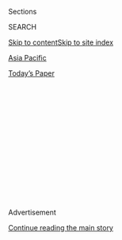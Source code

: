 <div id="app">

<div>

<div>

<div>

<div class="NYTAppHideMasthead css-1q2w90k e1suatyy0">

<div class="section css-ui9rw0 e1suatyy2">

<div class="css-eph4ug er09x8g0">

<div class="css-6n7j50">

</div>

<span class="css-1dv1kvn">Sections</span>

<div class="css-10488qs">

<span class="css-1dv1kvn">SEARCH</span>

</div>

[Skip to content](#site-content)[Skip to site index](#site-index)

</div>

<div id="masthead-section-label" class="css-1wr3we4 eaxe0e00">

[Asia
Pacific](https://www.nytimes3xbfgragh.onion/section/world/asia)

</div>

<div class="css-10698na e1huz5gh0">

</div>

</div>

<div id="masthead-bar-one" class="section hasLinks css-15hmgas e1csuq9d3">

<div class="css-uqyvli e1csuq9d0">

</div>

<div class="css-1uqjmks e1csuq9d1">

</div>

<div class="css-9e9ivx">

[](https://myaccount.nytimes3xbfgragh.onion/auth/login?response_type=cookie&client_id=vi)

</div>

<div class="css-1bvtpon e1csuq9d2">

[Today’s
Paper](https://www.nytimes3xbfgragh.onion/section/todayspaper)

</div>

</div>

</div>

</div>

<div data-aria-hidden="false">

<div id="site-content" data-role="main">

<div>

<div class="css-1aor85t" style="opacity:0.000000001;z-index:-1;visibility:hidden">

<div class="css-1hqnpie">

<div class="css-epjblv">

<span class="css-17xtcya">[Asia
Pacific](/section/world/asia)</span><span class="css-x15j1o">|</span><span class="css-fwqvlz">As
the World Gets Tougher on China, Japan Tries to Thread a
Needle</span>

</div>

<div class="css-k008qs">

<div class="css-1iwv8en">

<span class="css-18z7m18"></span>

<div>

</div>

</div>

<span class="css-1n6z4y">https://nyti.ms/2CE6SAH</span>

<div class="css-1705lsu">

<div class="css-4xjgmj">

<div class="css-4skfbu" data-role="toolbar" data-aria-label="Social Media Share buttons, Save button, and Comments Panel with current comment count" data-testid="share-tools">

  - 
  - 
  - 
  - 
    
    <div class="css-6n7j50">
    
    </div>

  - 

</div>

</div>

</div>

</div>

</div>

</div>

<div id="NYT_TOP_BANNER_REGION" class="css-13pd83m">

</div>

<div id="top-wrapper" class="css-1sy8kpn">

<div id="top-slug" class="css-l9onyx">

Advertisement

</div>

[Continue reading the main
story](#after-top)

<div class="ad top-wrapper" style="text-align:center;height:100%;display:block;min-height:250px">

<div id="top" class="place-ad" data-position="top" data-size-key="top">

</div>

</div>

<div id="after-top">

</div>

</div>

<div>

<div id="sponsor-wrapper" class="css-1hyfx7x">

<div id="sponsor-slug" class="css-19vbshk">

Supported by

</div>

[Continue reading the main
story](#after-sponsor)

<div id="sponsor" class="ad sponsor-wrapper" style="text-align:center;height:100%;display:block">

</div>

<div id="after-sponsor">

</div>

</div>

<div class="css-186x18t">

</div>

<div class="css-1vkm6nb ehdk2mb0">

# As the World Gets Tougher on China, Japan Tries to Thread a Needle

</div>

Tokyo has not confronted Beijing as the United States and other allies
have, mindful of its neighbor’s economic might and its own limited
military options.

<div class="css-79elbk" data-testid="photoviewer-wrapper">

<div class="css-z3e15g" data-testid="photoviewer-wrapper-hidden">

</div>

<div class="css-1a48zt4 ehw59r15" data-testid="photoviewer-children">

![<span class="css-16f3y1r e13ogyst0" data-aria-hidden="true">Prime
Minister Shinzo Abe of Japan and China’s leader, Xi Jinping, in Beijing
last
year.</span><span class="css-cnj6d5 e1z0qqy90" itemprop="copyrightHolder"><span class="css-1ly73wi e1tej78p0">Credit...</span><span><span>Pool
photo by Noel
Celis</span></span></span>](https://static01.graylady3jvrrxbe.onion/images/2020/07/22/world/22japan-china1/merlin_166326492_243a5831-46c5-4ad8-b991-6ec8fa131658-articleLarge.jpg?quality=75&auto=webp&disable=upscale)

</div>

</div>

<div class="css-18e8msd">

<div class="css-vp77d3 epjyd6m0">

<div class="css-1baulvz">

By [<span class="css-1baulvz" itemprop="name">Motoko
Rich</span>](https://www.nytimes3xbfgragh.onion/by/motoko-rich) and
<span class="css-1baulvz last-byline" itemprop="name">Makiko
Inoue</span>

</div>

</div>

  - July 25,
    2020

  - 
    
    <div class="css-4xjgmj">
    
    <div class="css-d8bdto" data-role="toolbar" data-aria-label="Social Media Share buttons, Save button, and Comments Panel with current comment count" data-testid="share-tools">
    
      - 
      - 
      - 
      - 
        
        <div class="css-6n7j50">
        
        </div>
    
      - 
    
    </div>
    
    </div>

</div>

</div>

<div class="section meteredContent css-1r7ky0e" name="articleBody" itemprop="articleBody">

<div class="css-1fanzo5 StoryBodyCompanionColumn">

<div class="css-53u6y8">

TOKYO — Earlier this year, as it became clear that the coronavirus
pandemic was not going to pass quickly, the Japanese government delayed
plans for what would be the first state visit by a Chinese leader to
Tokyo since 2008.

Now, with Chinese military aggression rising in the region and Beijing
[cracking
down](https://www.nytimes3xbfgragh.onion/2020/06/29/world/asia/china-hong-kong-security-law-rules.html)
on Hong Kong, Japan is considering canceling Xi Jinping’s visit
altogether — but very gingerly.

“We are not in the phase of arranging a concrete schedule now” was how
Toshimitsu Motegi, the foreign minister, put it this month.

While its top allies have taken a harder line on China — especially the
United States, which dramatically escalated tensions this past week by
[closing the Chinese
Consulate](https://www.nytimes3xbfgragh.onion/2020/07/22/world/asia/us-china-houston-consulate.html?action=click&module=Top%20Stories&pgtype=Homepage)
in Houston — Japan has pursued a delicate balancing act, mindful of the
economic might of its largest trading partner and its own limited
military options.

</div>

</div>

<div class="css-1fanzo5 StoryBodyCompanionColumn">

<div class="css-53u6y8">

So as Chinese ships have engaged in the longest series of incursions in
or near Japanese waters in several years, Japan has offered a restrained
response, vowing to be firm but “calm.” It did not join several Western
nations in an initial statement criticizing the [draconian security
law](https://www.nytimes3xbfgragh.onion/2020/06/29/world/asia/china-hong-kong-security-law-rules.html?searchResultPosition=6)
that Beijing imposed on Hong Kong.

It has abandoned plans to purchase an American missile defense system,
which in part had been considered a shield against China. And the
government has continued to tiptoe around the issue of the state visit
by Mr. Xi, even as polls show that most Japanese believe it should be
scrapped.

“Certainly Japan is in a dilemma,” said Narushige Michishita, director
of the Security and International Studies Program at the National
Graduate Institute for Policy Studies in Tokyo. “We understand the fact
that Japan is basically competing with China while cooperating with it.
We are playing those two games at the same time.”

For other world powers, this kind of middle ground on China, in the face
of its growing authoritarianism and heightened bellicosity, has become
less and less tenable.

</div>

</div>

<div class="css-79elbk" data-testid="photoviewer-wrapper">

<div class="css-z3e15g" data-testid="photoviewer-wrapper-hidden">

</div>

<div class="css-1a48zt4 ehw59r15" data-testid="photoviewer-children">

![<span class="css-16f3y1r e13ogyst0" data-aria-hidden="true">Beijing
has cracked down on protests in Hong Kong by imposing a sweeping
national security
law.</span><span class="css-cnj6d5 e1z0qqy90" itemprop="copyrightHolder"><span class="css-1ly73wi e1tej78p0">Credit...</span><span>Lam
Yik Fei for The New York
Times</span></span>](https://static01.graylady3jvrrxbe.onion/images/2020/07/22/world/22japan-china2/merlin_174102576_f8696fc0-34f4-4616-a8fe-321bfad4b6e2-articleLarge.jpg?quality=75&auto=webp&disable=upscale)

</div>

</div>

<div class="css-1fanzo5 StoryBodyCompanionColumn">

<div class="css-53u6y8">

The United States has approved
[sanctions](https://www.nytimes3xbfgragh.onion/2020/06/29/business/economy/us-halts-high-tech-exports-hong-kong.html)
against Chinese companies and officials and [pushed
back](https://www.nytimes3xbfgragh.onion/2020/07/13/world/asia/south-china-sea-pompeo.html)
on China’s broad territorial claims in the [region’s
seas](https://www.nytimes3xbfgragh.onion/2020/06/26/international-home/china-military-india-taiwan.html?searchResultPosition=2).
Australia [led the call for a global
inquiry](https://www.nytimes3xbfgragh.onion/2020/05/11/world/australia/coronavirus-china-inquiry.html)
into the origins of the pandemic, which began in China, and announced an
investment of [nearly $1 billion in cyberweapons and
defenses](https://www.nytimes3xbfgragh.onion/2020/06/30/world/australia/cyber-defense-china-hacking.html)
to counter Beijing.
[Britain](https://www.nytimes3xbfgragh.onion/2020/07/20/world/asia/extradition-treaty-hong-kong.html)
and Canada, along with Australia, have suspended extradition agreements
with Hong Kong because of the national security law.

</div>

</div>

<div class="css-1fanzo5 StoryBodyCompanionColumn">

<div class="css-53u6y8">

China has responded by curbing Australian imports and threatening an
array of retaliatory actions against any countries that move to punish
it. On Friday, China responded to the closure of its Houston consulate
by [ordering the United States to shut its consulate in the southwestern
city of
Chengdu](https://www.nytimes3xbfgragh.onion/2020/07/24/world/asia/china-us-consulate-chengdu.html?action=click&module=Top%20Stories&pgtype=Homepage).

To some extent, Japan’s mild-mannered response to China echoes its
broader approach to foreign policy, in which it tends to avoid direct
conflict or public rebukes of other nations. It has also sometimes
sought a mediating role, as when [Prime Minister Shinzo Abe met last
December with Iran’s president, Hassan
Rouhani](https://www.nytimes3xbfgragh.onion/2019/12/20/world/asia/japan-iran-rouhani-abe.html?searchResultPosition=1),
to try to ease tensions in the Middle East.

Not so long ago, China and Japan — the world’s second- and third-largest
economies — were engaged in a diplomatic thaw as a
[hedge](https://www.nytimes3xbfgragh.onion/2018/10/24/world/asia/china-japan-shinzo-abe.html?rref=collection%2Fsectioncollection%2Fasia&action=click&contentCollection=asia&region=stream&module=stream_unit&version=latest&contentPlacement=9&pgtype=sectionfront)
against an unpredictable Trump administration. In 2018, Mr. Abe became
[the first Japanese leader to visit
China](https://www.nytimes3xbfgragh.onion/2018/10/26/world/asia/shinzo-abe-china-japan.html?searchResultPosition=2)
in seven years, and the two leaders pledged deeper economic and
political cooperation. The invitation to Mr. Xi to visit Japan followed
soon afterward.

Now, given China’s muscle-flexing as the world is preoccupied with the
pandemic, some have expressed disappointment that Japan has not rebuffed
its neighbor more vigorously, such as by definitively canceling Mr. Xi’s
visit. In recent weeks, China has engaged in [deadly clashes on its
border with
India](https://www.nytimes3xbfgragh.onion/2020/06/16/world/asia/indian-china-border-clash.html)
in the Himalayas, and it has sent ships for 100 straight days — the
longest period in years of such incursions — to patrol waters around the
Senkakus, islands administered by Japan but contested by China.

Japan “should just say ‘we cannot have him if China continues with this
sort of behavior,’” said Jeffrey Hornung, an analyst at the RAND
Corporation, referring to Mr. Xi. But Mr. Hornung acknowledged that
Tokyo would not want to draw China’s full ire, either.

“If you look at what China is doing with India or Hong Kong, Japan
doesn’t want to be at the tip of China’s spear right now,” Mr. Hornung
said. “They know what they could do around the Senkakus in terms of
swarming it with ships.”

</div>

</div>

<div class="css-1fanzo5 StoryBodyCompanionColumn">

<div class="css-53u6y8">

On Hong Kong, Japan did not join the United States, Australia, Canada
and Britain in an initial statement criticizing the national security
law.

</div>

</div>

<div class="css-79elbk" data-testid="photoviewer-wrapper">

<div class="css-z3e15g" data-testid="photoviewer-wrapper-hidden">

</div>

<div class="css-1a48zt4 ehw59r15" data-testid="photoviewer-children">

<div class="css-1xdhyk6 erfvjey0">

<span class="css-1ly73wi e1tej78p0">Image</span>

<div class="css-zjzyr8">

<div data-testid="lazyimage-container" style="height:232.64444444444447px">

</div>

</div>

</div>

<span class="css-16f3y1r e13ogyst0" data-aria-hidden="true">A Japanese
Self-Defense Forces plane over the disputed Senkaku islands in
2011.</span><span class="css-cnj6d5 e1z0qqy90" itemprop="copyrightHolder"><span class="css-1ly73wi e1tej78p0">Credit...</span><span>Kyodo
News, via Associated Press</span></span>

</div>

</div>

<div class="css-1fanzo5 StoryBodyCompanionColumn">

<div class="css-53u6y8">

It subsequently led an effort to draft a
[statement](https://www.mofa.go.jp/press/release/press4e_002844.html) by
the foreign ministers of the Group of 7 countries expressing “grave
concern” about the law, and Japan’s governing Liberal Democratic Party
passed a resolution this month saying it could not “just remain on the
sidelines seeing the situation” in Hong Kong.

In response to the Chinese incursions in the East China Sea, Japan has
mobilized Self-Defense Forces fighter jets to patrol the area. It
continues, though, to use mild language in its protests to the Chinese
government.

Yoshihide Suga, chief cabinet secretary to Mr. Abe, told reporters that
the Japanese government had “strongly requested” that Chinese ships
“stop approaching Japanese fishing boats and quickly leave Japanese
territory.” He added, “We would like to continue responding firmly in a
calm manner.”

Parts of the Japanese government have highlighted China’s growing
hostility. Earlier this month, the defense ministry warned that China
was trying to “alter the status quo in the East China Sea and the South
China Sea,” and it ranked China as a more serious long-term threat than
North Korea.

Yet Japan’s recent decision to abandon its plan to buy an American
missile defense system, known as Aegis Ashore, led some to wonder if it
would now be more exposed to potential attacks from both North Korea and
China.

</div>

</div>

<div class="css-1fanzo5 StoryBodyCompanionColumn">

<div class="css-53u6y8">

The decision may have looked to some like a genuflection to Beijing. But
soon afterward, the defense committee of the governing party discussed
whether Japan could acquire weapons that would enable it to strike a
missile launch site, if it detected signs of an imminent attack by a
neighbor.

Those discussions are in the early stages, and they would require
extensive examination by constitutional experts to determine if such a
capability would violate the [pacifist clause in Japan’s
Constitution](https://www.nytimes3xbfgragh.onion/2017/05/03/world/asia/japan-constitution-shinzo-abe-military.html?searchResultPosition=1).

“While the cancellation of Aegis Ashore might put Japan in a more
vulnerable position, if Japan uses this opportunity to pivot to
acquisition of other capabilities, then the result could be even more
worrying for China,” said Kristi Govella, an assistant professor in the
department of Asian studies at the University of Hawaii at
Manoa.

</div>

</div>

<div class="css-79elbk" data-testid="photoviewer-wrapper">

<div class="css-z3e15g" data-testid="photoviewer-wrapper-hidden">

</div>

<div class="css-1a48zt4 ehw59r15" data-testid="photoviewer-children">

<div class="css-1xdhyk6 erfvjey0">

<span class="css-1ly73wi e1tej78p0">Image</span>

<div class="css-zjzyr8">

<div data-testid="lazyimage-container" style="height:257.77777777777777px">

</div>

</div>

</div>

<span class="css-16f3y1r e13ogyst0" data-aria-hidden="true">Chinese
tourists in the Ginza shopping district of Tokyo in
January.</span><span class="css-cnj6d5 e1z0qqy90" itemprop="copyrightHolder"><span class="css-1ly73wi e1tej78p0">Credit...</span><span>Tomohiro
Ohsumi/Getty Images</span></span>

</div>

</div>

<div class="css-1fanzo5 StoryBodyCompanionColumn">

<div class="css-53u6y8">

One area where Japan has taken steps against China is the economy.
Earlier this year, it passed a law restricting foreign investment in
industries that the government designates as important to national
security, a move that many viewed as targeting China. It has also
offered financial incentives to companies — especially those in crucial
sectors — to move operations out of China and into Japan or Southeast
Asia.

“The Chinese economy is recovering while other countries are still
deteriorating,” said Takahide Kiuchi, an economist at Nomura Research
Institute, a think tank. “Now China is in a good position to purchase
companies in other countries, so the government is cautious about
critical industries related to the military and national security.”

Still, Japan does not want to push too hard.

In addition to being Japan’s largest trading partner, China sent more
tourists to Japan than any other nation before the pandemic shut
borders. Last year, close to 115,000 Chinese students were studying at
Japanese universities. The government, which has imposed entry bans on
nearly 150 countries during the pandemic, is now discussing admitting
travelers from several Asian countries, including China.

</div>

</div>

<div class="css-1fanzo5 StoryBodyCompanionColumn">

<div class="css-53u6y8">

“A couple of years ago, it seemed like there was space for Japan to be
seen as a mediator because relations between the U.S. and China had
become so bad,” Ms. Govella said. But with China’s increasing
aggression, it “really is an actor that has different values and dubious
intentions in the region,” she said.

As China pursues this more belligerent policy, Japanese analysts say
they hope that Beijing might learn from Japan’s own history and not try
to expand its power too far, particularly by repressive
means.

</div>

</div>

<div class="css-79elbk" data-testid="photoviewer-wrapper">

<div class="css-z3e15g" data-testid="photoviewer-wrapper-hidden">

</div>

<div class="css-1a48zt4 ehw59r15" data-testid="photoviewer-children">

<div class="css-1xdhyk6 erfvjey0">

<span class="css-1ly73wi e1tej78p0">Image</span>

<div class="css-zjzyr8">

<div data-testid="lazyimage-container" style="height:257.77777777777777px">

</div>

</div>

</div>

<span class="css-16f3y1r e13ogyst0" data-aria-hidden="true">A parade
last year in Yokohama, Japan, celebrating the 70th anniversary of the
founding of the People's Republic of
China.</span><span class="css-cnj6d5 e1z0qqy90" itemprop="copyrightHolder"><span class="css-1ly73wi e1tej78p0">Credit...</span><span>Tomohiro
Ohsumi/Getty Images</span></span>

</div>

</div>

<div class="css-1fanzo5 StoryBodyCompanionColumn">

<div class="css-53u6y8">

China’s efforts to dominate the South China Sea, for example, are “one
step toward kicking out the Western elements from their sphere of
influence, which they have been dreaming of for the past century and a
half,” said Kunihiko Miyake, a former Japanese diplomat who is now
teaching at Ritsumeikan University in Kyoto.

“Their nationalistic ambition will not end,” he said. “I am very
concerned, and nobody can stop it, as they couldn’t stop us in Manchuria
in the 1930s,” Mr. Miyake said, referring to Japan’s invasion of that
region of eastern China.

“At that time, the more pressure we had, the more adamant and arrogant
and self-assertive we became, because we were too nationalistic and too
undemocratic, and that was our destiny,” Mr. Miyake said. “China is
following the same path.”

</div>

</div>

<div>

</div>

</div>

<div>

</div>

<div>

</div>

<div>

</div>

<div>

<div id="bottom-wrapper" class="css-1ede5it">

<div id="bottom-slug" class="css-l9onyx">

Advertisement

</div>

[Continue reading the main
story](#after-bottom)

<div id="bottom" class="ad bottom-wrapper" style="text-align:center;height:100%;display:block;min-height:90px">

</div>

<div id="after-bottom">

</div>

</div>

</div>

</div>

</div>

## Site Index

<div>

</div>

## Site Information Navigation

  - [© <span>2020</span> <span>The New York Times
    Company</span>](https://help.nytimes3xbfgragh.onion/hc/en-us/articles/115014792127-Copyright-notice)

<!-- end list -->

  - [NYTCo](https://www.nytco.com/)
  - [Contact
    Us](https://help.nytimes3xbfgragh.onion/hc/en-us/articles/115015385887-Contact-Us)
  - [Work with us](https://www.nytco.com/careers/)
  - [Advertise](https://nytmediakit.com/)
  - [T Brand Studio](http://www.tbrandstudio.com/)
  - [Your Ad
    Choices](https://www.nytimes3xbfgragh.onion/privacy/cookie-policy#how-do-i-manage-trackers)
  - [Privacy](https://www.nytimes3xbfgragh.onion/privacy)
  - [Terms of
    Service](https://help.nytimes3xbfgragh.onion/hc/en-us/articles/115014893428-Terms-of-service)
  - [Terms of
    Sale](https://help.nytimes3xbfgragh.onion/hc/en-us/articles/115014893968-Terms-of-sale)
  - [Site
    Map](https://spiderbites.nytimes3xbfgragh.onion)
  - [Help](https://help.nytimes3xbfgragh.onion/hc/en-us)
  - [Subscriptions](https://www.nytimes3xbfgragh.onion/subscription?campaignId=37WXW)

</div>

</div>

</div>

</div>
